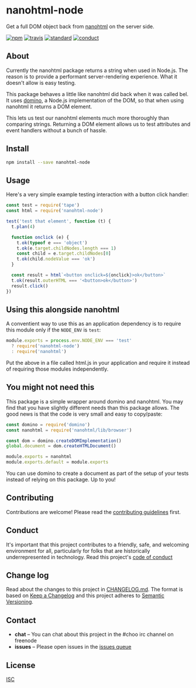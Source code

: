 # nanohtml-node

Get a full DOM object back from [nanohtml](https://npmjs.com/nanohtml) on the server side.

[![npm][npm-image]][npm-url]
[![travis][travis-image]][travis-url]
[![standard][standard-image]][standard-url]
[![conduct][conduct]][conduct-url]

[npm-image]: https://img.shields.io/npm/v/nanohtml-node.svg?style=flat-square
[npm-url]: https://www.npmjs.com/package/nanohtml-node
[travis-image]: https://img.shields.io/travis/sethvincent/nanohtml-node.svg?style=flat-square
[travis-url]: https://travis-ci.org/sethvincent/nanohtml-node
[standard-image]: https://img.shields.io/badge/code%20style-standard-brightgreen.svg?style=flat-square
[standard-url]: http://npm.im/standard
[conduct]: https://img.shields.io/badge/code%20of%20conduct-contributor%20covenant-green.svg?style=flat-square
[conduct-url]: CODE_OF_CONDUCT.md

## About

Currently the nanohtml package returns a string when used in Node.js. The reason is to provide a performant server-rendering experience. What it doesn't allow is easy testing.

This package behaves a little like nanohtml did back when it was called bel. It uses [domino](https://npmjs.com/domino), a Node.js implementation of the DOM, so that when using nanohtml it returns a DOM element.

This lets us test our nanohtml elements much more thoroughly than comparing strings. Returning a DOM element allows us to test attributes and event handlers without a bunch of hassle.

## Install

```sh
npm install --save nanohtml-node
```

## Usage

Here's a very simple example testing interaction with a button click handler:

```js
const test = require('tape')
const html = require('nanohtml-node')

test('test that element', function (t) {
  t.plan(4)

  function onclick (e) {
    t.ok(typeof e === 'object')
    t.ok(e.target.childNodes.length === 1)
    const child = e.target.childNodes[0]
    t.ok(child.nodeValue === 'ok')
  }

  const result = html`<button onclick=${onclick}>ok</button>`
  t.ok(result.outerHTML === '<button>ok</button>')
  result.click()
})
```

## Using this alongside nanohtml

A conventient way to use this as an application dependency is to require this module only if the `NODE_ENV` is `test`:

```js
module.exports = process.env.NODE_ENV === 'test'
  ? require('nanohtml-node')
  : require('nanohtml')
```

Put the above in a file called html.js in your application and require it instead of requiring those modules independently.

## You might not need this

This package is a simple wrapper around domino and nanohtml. You may find that you have slightly different needs than this package allows. The good news is that the code is very small and easy to copy/paste:

```js
const domino = require('domino')
const nanohtml = require('nanohtml/lib/browser')

const dom = domino.createDOMImplementation()
global.document = dom.createHTMLDocument()

module.exports = nanohtml
module.exports.default = module.exports
```

You can use domino to create a document as part of the setup of your tests instead of relying on this package. Up to you!

## Contributing

Contributions are welcome! Please read the [contributing guidelines](CONTRIBUTING.md) first.

## Conduct

It's important that this project contributes to a friendly, safe, and welcoming environment for all, particularly for folks that are historically underrepresented in technology. Read this project's [code of conduct](CODE_OF_CONDUCT.md)

## Change log

Read about the changes to this project in [CHANGELOG.md](CHANGELOG.md). The format is based on [Keep a Changelog](http://keepachangelog.com/) and this project adheres to [Semantic Versioning](http://semver.org/).

## Contact

- **chat** – You can chat about this project in the #choo irc channel on freenode
- **issues** – Please open issues in the [issues queue](https://github.com/sethvincent/nanohtml-node/issues)

## License

[ISC](LICENSE.md)
